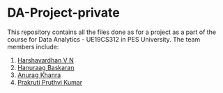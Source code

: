 # DA-Project-private

This repository contains all the files done as for a project as a part of the course for Data Analytics - UE19CS312 in PES University.
The team members include:
1. [Harshavardhan V N](https://github.com/ausdauerer)
2. [Hanuraag Baskaran](https://github.com/HanuraagBaskaran)
3. [Anurag Khanra](https://github.com/anuragisfree)
4. [Prakruti Pruthvi Kumar](https://github.com/ppk2203)
